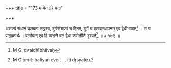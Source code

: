 +++
title = "173 मन्येताऽरिं यदा"

+++


अशक्यं संधानं बलवता रुद्धस्य, दुर्गसंश्रयणं च हितम्, दुर्गं च बलावस्थापनम् एव द्वैधीभावात्[^२२०] । स च प्रागुक्तार्थः । बलीयान् एव हि व्यसने बलं द्वैधा करोतीति दृश्यते[^२२१] ॥ ७.१७३ ॥


[^२२१]:
     M G omit: balīyān eva . . . iti dṛśyate


[^२२०]:
     M G: dvaidhībhāvaḥ